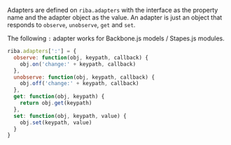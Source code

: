 Adapters are defined on `riba.adapters` with the interface as the property name and the adapter object as the value. An adapter is just an object that responds to `observe`, `unobserve`, `get` and `set`.

The following `:` adapter works for Backbone.js models / Stapes.js modules.

```javascript
riba.adapters[':'] = {
  observe: function(obj, keypath, callback) {
    obj.on('change:' + keypath, callback)
  },
  unobserve: function(obj, keypath, callback) {
    obj.off('change:' + keypath, callback)
  },
  get: function(obj, keypath) {
    return obj.get(keypath)
  },
  set: function(obj, keypath, value) {
    obj.set(keypath, value)
  }
}
```
